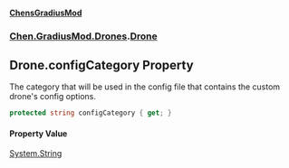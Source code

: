
#### [ChensGradiusMod](./index 'index')

### [Chen.GradiusMod.Drones](./Y-iPobZkdIiJ9feSuBjDaQ 'Chen.GradiusMod.Drones').[Drone](./o+an11PxrqGB40HSHXgvpQ 'Chen.GradiusMod.Drones.Drone')

## Drone.configCategory Property
The category that will be used in the config file that contains the custom drone's config options.  
```csharp
protected string configCategory { get; }
```

#### Property Value
[System.String](https://docs.microsoft.com/en-us/dotnet/api/System.String 'System.String')  
